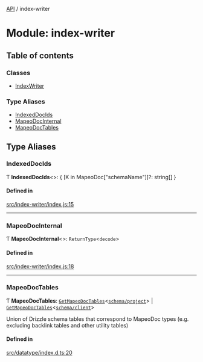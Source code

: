 [API](../README.md) / index-writer

# Module: index-writer

## Table of contents

### Classes

- [IndexWriter](../classes/index_writer.IndexWriter.md)

### Type Aliases

- [IndexedDocIds](index_writer.md#indexeddocids)
- [MapeoDocInternal](index_writer.md#mapeodocinternal)
- [MapeoDocTables](index_writer.md#mapeodoctables)

## Type Aliases

### IndexedDocIds

Ƭ **IndexedDocIds**\<\>: \{ [K in MapeoDoc["schemaName"]]?: string[] }

#### Defined in

[src/index-writer/index.js:15](https://github.com/digidem/mapeo-core-next/blob/53dc843a45bb963f7a880f5f7973107d5b1fb99c/src/index-writer/index.js#L15)

___

### MapeoDocInternal

Ƭ **MapeoDocInternal**\<\>: `ReturnType`\<`decode`\>

#### Defined in

[src/index-writer/index.js:18](https://github.com/digidem/mapeo-core-next/blob/53dc843a45bb963f7a880f5f7973107d5b1fb99c/src/index-writer/index.js#L18)

___

### MapeoDocTables

Ƭ **MapeoDocTables**: [`GetMapeoDocTables`](datatype-1.md#getmapeodoctables)\<[`schema/project`](schema_project.md)\> \| [`GetMapeoDocTables`](datatype-1.md#getmapeodoctables)\<[`schema/client`](schema_client.md)\>

Union of Drizzle schema tables that correspond to MapeoDoc types (e.g. excluding backlink tables and other utility tables)

#### Defined in

[src/datatype/index.d.ts:20](https://github.com/digidem/mapeo-core-next/blob/53dc843a45bb963f7a880f5f7973107d5b1fb99c/src/datatype/index.d.ts#L20)
